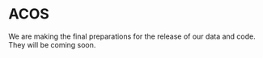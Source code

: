 # ACOS

We are making the final preparations for the release of our data and code. They will be coming soon.
